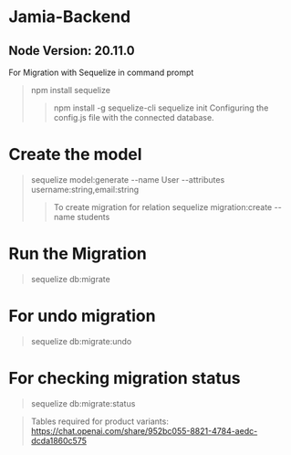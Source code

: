 # Jamia-Backend
## Node Version: 20.11.0 
For Migration with Sequelize in command prompt
>npm install sequelize
>>npm install -g sequelize-cli
>sequelize init
>>Configuring the config.js file with the connected database.

# Create the model
>sequelize model:generate --name User --attributes username:string,email:string
>>To create migration for relation
>sequelize migration:create --name students

# Run the Migration
>sequelize db:migrate

# For undo migration
>sequelize db:migrate:undo

# For checking migration status
>sequelize db:migrate:status


>Tables required for product variants: https://chat.openai.com/share/952bc055-8821-4784-aedc-dcda1860c575
